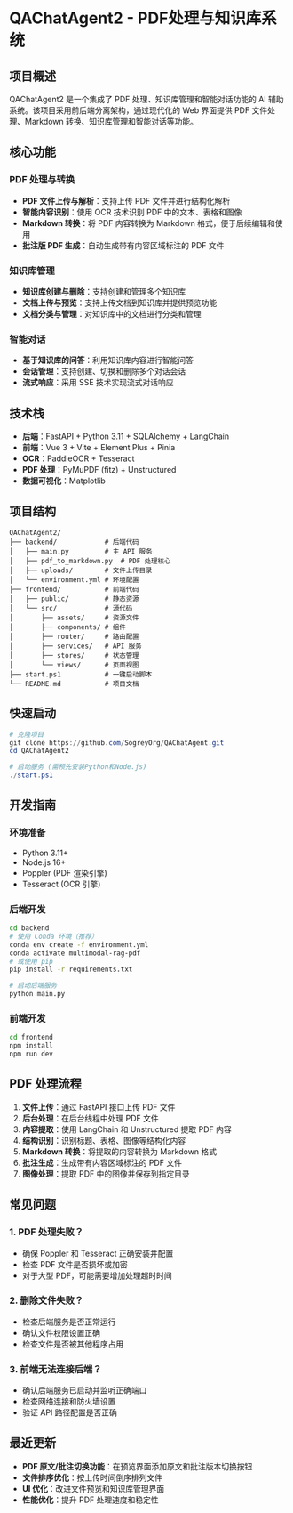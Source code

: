 # QAChatAgent2 - PDF处理与知识库系统

## 项目概述
QAChatAgent2 是一个集成了 PDF 处理、知识库管理和智能对话功能的 AI 辅助系统。该项目采用前后端分离架构，通过现代化的 Web 界面提供 PDF 文件处理、Markdown 转换、知识库管理和智能对话等功能。

## 核心功能

### PDF 处理与转换
- **PDF 文件上传与解析**：支持上传 PDF 文件并进行结构化解析
- **智能内容识别**：使用 OCR 技术识别 PDF 中的文本、表格和图像
- **Markdown 转换**：将 PDF 内容转换为 Markdown 格式，便于后续编辑和使用
- **批注版 PDF 生成**：自动生成带有内容区域标注的 PDF 文件

### 知识库管理
- **知识库创建与删除**：支持创建和管理多个知识库
- **文档上传与预览**：支持上传文档到知识库并提供预览功能
- **文档分类与管理**：对知识库中的文档进行分类和管理

### 智能对话
- **基于知识库的问答**：利用知识库内容进行智能问答
- **会话管理**：支持创建、切换和删除多个对话会话
- **流式响应**：采用 SSE 技术实现流式对话响应

## 技术栈
- **后端**：FastAPI + Python 3.11 + SQLAlchemy + LangChain
- **前端**：Vue 3 + Vite + Element Plus + Pinia
- **OCR**：PaddleOCR + Tesseract
- **PDF 处理**：PyMuPDF (fitz) + Unstructured
- **数据可视化**：Matplotlib

## 项目结构
```
QAChatAgent2/
├── backend/            # 后端代码
│   ├── main.py         # 主 API 服务
│   ├── pdf_to_markdown.py  # PDF 处理核心
│   ├── uploads/        # 文件上传目录
│   └── environment.yml # 环境配置
├── frontend/           # 前端代码
│   ├── public/         # 静态资源
│   └── src/            # 源代码
│       ├── assets/     # 资源文件
│       ├── components/ # 组件
│       ├── router/     # 路由配置
│       ├── services/   # API 服务
│       ├── stores/     # 状态管理
│       └── views/      # 页面视图
├── start.ps1           # 一键启动脚本
└── README.md           # 项目文档
```

## 快速启动
```powershell
# 克隆项目
git clone https://github.com/SogreyOrg/QAChatAgent.git
cd QAChatAgent2

# 启动服务 (需预先安装Python和Node.js)
./start.ps1
```

## 开发指南

### 环境准备
- Python 3.11+
- Node.js 16+
- Poppler (PDF 渲染引擎)
- Tesseract (OCR 引擎)

### 后端开发
```bash
cd backend
# 使用 Conda 环境（推荐）
conda env create -f environment.yml
conda activate multimodal-rag-pdf
# 或使用 pip
pip install -r requirements.txt

# 启动后端服务
python main.py
```

### 前端开发
```bash
cd frontend
npm install
npm run dev
```

## PDF 处理流程
1. **文件上传**：通过 FastAPI 接口上传 PDF 文件
2. **后台处理**：在后台线程中处理 PDF 文件
3. **内容提取**：使用 LangChain 和 Unstructured 提取 PDF 内容
4. **结构识别**：识别标题、表格、图像等结构化内容
5. **Markdown 转换**：将提取的内容转换为 Markdown 格式
6. **批注生成**：生成带有内容区域标注的 PDF 文件
7. **图像处理**：提取 PDF 中的图像并保存到指定目录

## 常见问题

### 1. PDF 处理失败？
- 确保 Poppler 和 Tesseract 正确安装并配置
- 检查 PDF 文件是否损坏或加密
- 对于大型 PDF，可能需要增加处理超时时间

### 2. 删除文件失败？
- 检查后端服务是否正常运行
- 确认文件权限设置正确
- 检查文件是否被其他程序占用

### 3. 前端无法连接后端？
- 确认后端服务已启动并监听正确端口
- 检查网络连接和防火墙设置
- 验证 API 路径配置是否正确

## 最近更新
- **PDF 原文/批注切换功能**：在预览界面添加原文和批注版本切换按钮
- **文件排序优化**：按上传时间倒序排列文件
- **UI 优化**：改进文件预览和知识库管理界面
- **性能优化**：提升 PDF 处理速度和稳定性